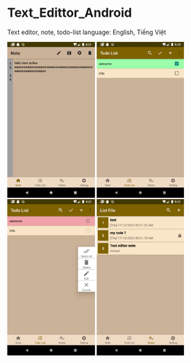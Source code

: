 # Text_Edittor_Android
Text editor, note, todo-list
language: English, Tiếng Việt
<br/>
<p align="left">
  
  <img src="img/s1.png" alt="" width= "40%">
  <img src="img/s2.png" alt="" width= "40%">
  <img src="img/s3.png" alt="" width= "40%">
  <img src="img/s4.png" alt="" width= "40%">
  
</p>
